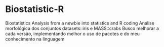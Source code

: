 # Biostatistic-R
Biostatistics Analysis from a newbie into statistics and R coding
Análise morfológica dos conjuntos datasets::iris e MASS::crabs
Busco melhorar a cada versão, implementando melhor o uso de pacotes e do meu conhecimento na linguagem

